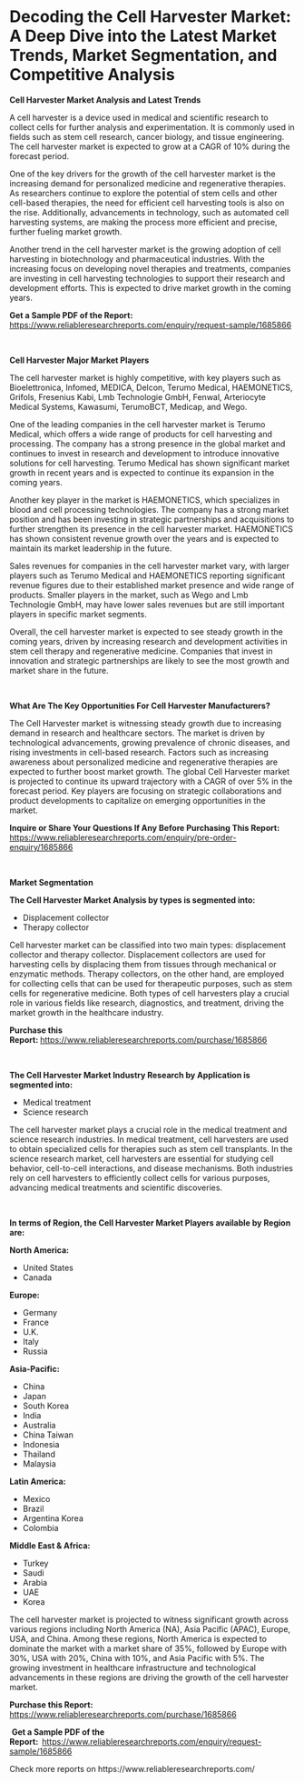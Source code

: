 <p><h1>Decoding the Cell Harvester Market: A Deep Dive into the Latest Market Trends, Market Segmentation, and Competitive Analysis</h1></p><p><strong>Cell Harvester Market Analysis and Latest Trends</strong></p>
<p><p>A cell harvester is a device used in medical and scientific research to collect cells for further analysis and experimentation. It is commonly used in fields such as stem cell research, cancer biology, and tissue engineering. The cell harvester market is expected to grow at a CAGR of 10% during the forecast period.</p><p>One of the key drivers for the growth of the cell harvester market is the increasing demand for personalized medicine and regenerative therapies. As researchers continue to explore the potential of stem cells and other cell-based therapies, the need for efficient cell harvesting tools is also on the rise. Additionally, advancements in technology, such as automated cell harvesting systems, are making the process more efficient and precise, further fueling market growth.</p><p>Another trend in the cell harvester market is the growing adoption of cell harvesting in biotechnology and pharmaceutical industries. With the increasing focus on developing novel therapies and treatments, companies are investing in cell harvesting technologies to support their research and development efforts. This is expected to drive market growth in the coming years.</p></p>
<p><strong>Get a Sample PDF of the Report:&nbsp;</strong> <a href="https://www.reliableresearchreports.com/enquiry/request-sample/1685866">https://www.reliableresearchreports.com/enquiry/request-sample/1685866</a></p>
<p>&nbsp;</p>
<p><strong>Cell Harvester Major Market Players</strong></p>
<p><p>The cell harvester market is highly competitive, with key players such as Bioelettronica, Infomed, MEDICA, Delcon, Terumo Medical, HAEMONETICS, Grifols, Fresenius Kabi, Lmb Technologie GmbH, Fenwal, Arteriocyte Medical Systems, Kawasumi, TerumoBCT, Medicap, and Wego.</p><p>One of the leading companies in the cell harvester market is Terumo Medical, which offers a wide range of products for cell harvesting and processing. The company has a strong presence in the global market and continues to invest in research and development to introduce innovative solutions for cell harvesting. Terumo Medical has shown significant market growth in recent years and is expected to continue its expansion in the coming years.</p><p>Another key player in the market is HAEMONETICS, which specializes in blood and cell processing technologies. The company has a strong market position and has been investing in strategic partnerships and acquisitions to further strengthen its presence in the cell harvester market. HAEMONETICS has shown consistent revenue growth over the years and is expected to maintain its market leadership in the future.</p><p>Sales revenues for companies in the cell harvester market vary, with larger players such as Terumo Medical and HAEMONETICS reporting significant revenue figures due to their established market presence and wide range of products. Smaller players in the market, such as Wego and Lmb Technologie GmbH, may have lower sales revenues but are still important players in specific market segments.</p><p>Overall, the cell harvester market is expected to see steady growth in the coming years, driven by increasing research and development activities in stem cell therapy and regenerative medicine. Companies that invest in innovation and strategic partnerships are likely to see the most growth and market share in the future.</p></p>
<p>&nbsp;</p>
<p><strong>What Are The Key Opportunities For Cell Harvester Manufacturers?</strong></p>
<p><p>The Cell Harvester market is witnessing steady growth due to increasing demand in research and healthcare sectors. The market is driven by technological advancements, growing prevalence of chronic diseases, and rising investments in cell-based research. Factors such as increasing awareness about personalized medicine and regenerative therapies are expected to further boost market growth. The global Cell Harvester market is projected to continue its upward trajectory with a CAGR of over 5% in the forecast period. Key players are focusing on strategic collaborations and product developments to capitalize on emerging opportunities in the market.</p></p>
<p><strong>Inquire or Share Your Questions If Any Before Purchasing This Report:</strong> <a href="https://www.reliableresearchreports.com/enquiry/pre-order-enquiry/1685866">https://www.reliableresearchreports.com/enquiry/pre-order-enquiry/1685866</a></p>
<p>&nbsp;</p>
<p><strong>Market Segmentation</strong></p>
<p><strong>The Cell Harvester Market Analysis by types is segmented into:</strong></p>
<p><ul><li>Displacement collector</li><li>Therapy collector</li></ul></p>
<p><p>Cell harvester market can be classified into two main types: displacement collector and therapy collector. Displacement collectors are used for harvesting cells by displacing them from tissues through mechanical or enzymatic methods. Therapy collectors, on the other hand, are employed for collecting cells that can be used for therapeutic purposes, such as stem cells for regenerative medicine. Both types of cell harvesters play a crucial role in various fields like research, diagnostics, and treatment, driving the market growth in the healthcare industry.</p></p>
<p><strong>Purchase this Report:&nbsp;</strong><a href="https://www.reliableresearchreports.com/purchase/1685866">https://www.reliableresearchreports.com/purchase/1685866</a></p>
<p>&nbsp;</p>
<p><strong>The Cell Harvester Market Industry Research by Application is segmented into:</strong></p>
<p><ul><li>Medical treatment</li><li>Science research</li></ul></p>
<p><p>The cell harvester market plays a crucial role in the medical treatment and science research industries. In medical treatment, cell harvesters are used to obtain specialized cells for therapies such as stem cell transplants. In the science research market, cell harvesters are essential for studying cell behavior, cell-to-cell interactions, and disease mechanisms. Both industries rely on cell harvesters to efficiently collect cells for various purposes, advancing medical treatments and scientific discoveries.</p></p>
<p>&nbsp;</p>
<p><strong>In terms of Region, the Cell Harvester Market Players available by Region are:</strong></p>
<p>
    <p> <strong> North America: </strong>
        <ul>
            <li>United States</li>
            <li>Canada</li>
        </ul>
        </p> 
    <p> <strong> Europe: </strong>
        <ul>
            <li>Germany</li>
            <li>France</li>
            <li>U.K.</li>
            <li>Italy</li>
            <li>Russia</li>
        </ul>
        </p> 
    <p> <strong> Asia-Pacific: </strong>
        <ul>
            <li>China</li>
            <li>Japan</li>
            <li>South Korea</li>
            <li>India</li>
            <li>Australia</li>
            <li>China Taiwan</li>
            <li>Indonesia</li>
            <li>Thailand</li>
            <li>Malaysia</li>
        </ul>
        </p> 
    <p> <strong> Latin America: </strong>
        <ul>
            <li>Mexico</li>
            <li>Brazil</li>
            <li>Argentina Korea</li>
            <li>Colombia</li>
        </ul>
        </p> 
    <p> <strong> Middle East & Africa: </strong>
        <ul>
            <li>Turkey</li>
            <li>Saudi</li>
            <li>Arabia</li>
            <li>UAE</li>
            <li>Korea</li>
        </ul>
    </p>
    </p>
<p><p>The cell harvester market is projected to witness significant growth across various regions including North America (NA), Asia Pacific (APAC), Europe, USA, and China. Among these regions, North America is expected to dominate the market with a market share of 35%, followed by Europe with 30%, USA with 20%, China with 10%, and Asia Pacific with 5%. The growing investment in healthcare infrastructure and technological advancements in these regions are driving the growth of the cell harvester market.</p></p>
<p><strong>Purchase this Report: </strong><a href="https://www.reliableresearchreports.com/purchase/1685866">https://www.reliableresearchreports.com/purchase/1685866</a></p>
<p>&nbsp;<strong>Get a Sample PDF of the Report:&nbsp;&nbsp;</strong><a href="https://www.reliableresearchreports.com/enquiry/request-sample/1685866">https://www.reliableresearchreports.com/enquiry/request-sample/1685866</a></p>
<p><strong></strong></p>
<p>Check more reports on https://www.reliableresearchreports.com/</p>